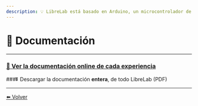 ```yaml
---
description: 💡 LibreLab está basado en Arduino, un microcontrolador de código abierto.
---
```


# 🚀 Documentación

---

### [🔎 Ver la documentación online de cada experiencia](Experimentos)

###⏬ Descargar la documentación **entera**, de todo LibreLab (PDF)


---

[⬅️ Volver](./)

